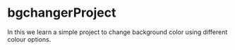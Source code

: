 # bgchangerProject
In this we learn a simple project to change background color using different colour options.
